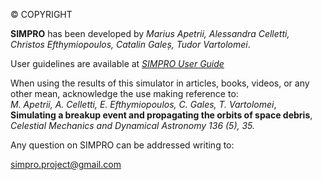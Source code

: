 © COPYRIGHT  
  
**SIMPRO** has been developed by _Marius Apetrii, Alessandra Celletti, Christos Efthymiopoulos, Catalin Galeș, Tudor Vartolomei_.  
  
User guidelines are available at [_SIMPRO User Guide_](https://github.com/simproproject/simpro_app/tree/main/User%20Guide)
  
When using the results of this simulator in articles, books, videos, or any other mean, acknowledge the use making reference to:  
_M. Apetrii, A. Celletti, E. Efthymiopoulos, C. Gales, T. Vartolomei_,  
**Simulating a breakup event and propagating the orbits of space debris**,  
_Celestial Mechanics and Dynamical Astronomy 136 (5), 35._  
  
Any question on SIMPRO can be addressed writing to:  
  
[simpro.project@gmail.com](\"mailto:simpro.project@gmail.com\")
